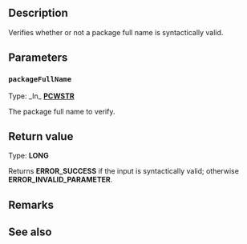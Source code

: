 ## Description

Verifies whether or not a package full name is syntactically valid.

## Parameters

### `packageFullName`

Type: \_In\_ **[PCWSTR](https://learn.microsoft.com/windows/win32/winprog/windows-data-types)**

The package full name to verify.

## Return value

Type: **LONG**

Returns **ERROR_SUCCESS** if the input is syntactically valid; otherwise **ERROR_INVALID_PARAMETER**.

## Remarks

## See also